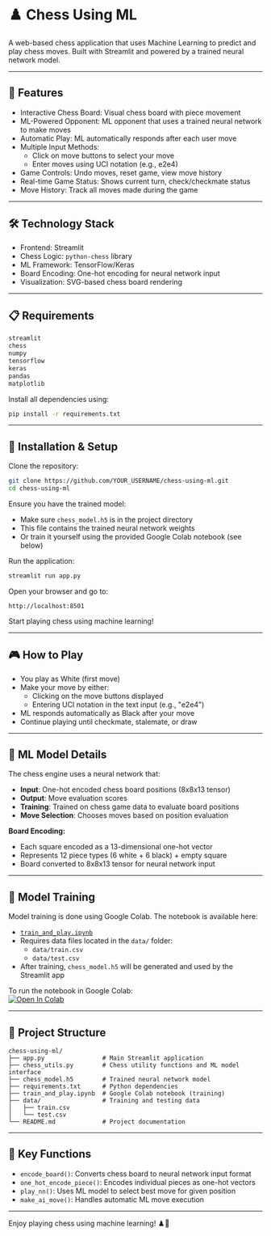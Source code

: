 # ♟️ Chess Using ML

A web-based chess application that uses Machine Learning to predict and play chess moves. Built with Streamlit and powered by a trained neural network model.

---

## 🚀 Features

- Interactive Chess Board: Visual chess board with piece movement  
- ML-Powered Opponent: ML opponent that uses a trained neural network to make moves  
- Automatic Play: ML automatically responds after each user move  
- Multiple Input Methods:  
  - Click on move buttons to select your move  
  - Enter moves using UCI notation (e.g., e2e4)  
- Game Controls: Undo moves, reset game, view move history  
- Real-time Game Status: Shows current turn, check/checkmate status  
- Move History: Track all moves made during the game  

---

## 🛠️ Technology Stack

- Frontend: Streamlit  
- Chess Logic: `python-chess` library  
- ML Framework: TensorFlow/Keras  
- Board Encoding: One-hot encoding for neural network input  
- Visualization: SVG-based chess board rendering  

---

## 📋 Requirements

```bash
streamlit  
chess  
numpy  
tensorflow  
keras  
pandas  
matplotlib
```

Install all dependencies using:

```bash
pip install -r requirements.txt
```

---

## 🚀 Installation & Setup

Clone the repository:

```bash
git clone https://github.com/YOUR_USERNAME/chess-using-ml.git
cd chess-using-ml
```

Ensure you have the trained model:

- Make sure `chess_model.h5` is in the project directory  
- This file contains the trained neural network weights  
- Or train it yourself using the provided Google Colab notebook (see below)

Run the application:

```bash
streamlit run app.py
```

Open your browser and go to:

```
http://localhost:8501
```

Start playing chess using machine learning!

---

## 🎮 How to Play

- You play as White (first move)  
- Make your move by either:  
  - Clicking on the move buttons displayed  
  - Entering UCI notation in the text input (e.g., "e2e4")  
- ML responds automatically as Black after your move  
- Continue playing until checkmate, stalemate, or draw  

---

## 🧠 ML Model Details

The chess engine uses a neural network that:

- **Input**: One-hot encoded chess board positions (8x8x13 tensor)  
- **Output**: Move evaluation scores  
- **Training**: Trained on chess game data to evaluate board positions  
- **Move Selection**: Chooses moves based on position evaluation  

**Board Encoding:**
- Each square encoded as a 13-dimensional one-hot vector  
- Represents 12 piece types (6 white + 6 black) + empty square  
- Board converted to 8x8x13 tensor for neural network input  

---

## 📓 Model Training

Model training is done using Google Colab. The notebook is available here:

- [`train_and_play.ipynb`](./train_and_play.ipynb)  
- Requires data files located in the `data/` folder:
  - `data/train.csv`
  - `data/test.csv`
- After training, `chess_model.h5` will be generated and used by the Streamlit app

To run the notebook in Google Colab:  
[![Open In Colab](https://colab.research.google.com/assets/colab-badge.svg)](https://colab.research.google.com/github/YOUR_USERNAME/Chess-using-ML/blob/main/train_and_play.ipynb)

---

## 📁 Project Structure

```
chess-using-ml/
├── app.py                # Main Streamlit application  
├── chess_utils.py        # Chess utility functions and ML model interface  
├── chess_model.h5        # Trained neural network model  
├── requirements.txt      # Python dependencies  
├── train_and_play.ipynb  # Google Colab notebook (training)  
├── data/                 # Training and testing data  
│   ├── train.csv  
│   └── test.csv  
└── README.md             # Project documentation  
```

---

## 🎯 Key Functions

- `encode_board()`: Converts chess board to neural network input format  
- `one_hot_encode_piece()`: Encodes individual pieces as one-hot vectors  
- `play_nn()`: Uses ML model to select best move for given position  
- `make_ai_move()`: Handles automatic ML move execution  

---

Enjoy playing chess using machine learning! ♟️🧠
